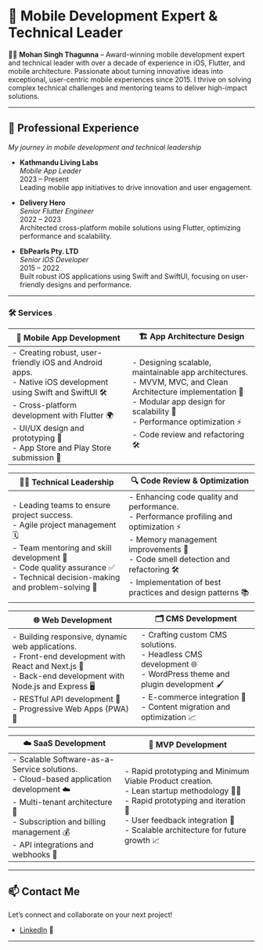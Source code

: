 # 🌟 Mobile Development Expert & Technical Leader

👨‍💻 **Mohan Singh Thagunna** – Award-winning mobile development expert and technical leader with over a decade of experience in iOS, Flutter, and mobile architecture. Passionate about turning innovative ideas into exceptional, user-centric mobile experiences since 2015. I thrive on solving complex technical challenges and mentoring teams to deliver high-impact solutions.

---

## 🚀 Professional Experience

*My journey in mobile development and technical leadership*

- **Kathmandu Living Labs**  
  *Mobile App Leader*  
  2023 – Present  
  Leading mobile app initiatives to drive innovation and user engagement.

- **Delivery Hero**  
  *Senior Flutter Engineer*  
  2022 – 2023  
  Architected cross-platform mobile solutions using Flutter, optimizing performance and scalability.

- **EbPearls Pty. LTD**  
  *Senior iOS Developer*  
  2015 – 2022  
  Built robust iOS applications using Swift and SwiftUI, focusing on user-friendly designs and performance.

---

### 🛠️ Services

|**📱 Mobile App Development**                                                                                          | **🏗️ App Architecture Design**                                                                                         |
|---------------------------------------------------------------------------------------------------|---------------------------------------------------------------------------------------------------|
|- Creating robust, user-friendly iOS and Android apps.<br>- Native iOS development using Swift and SwiftUI 🛠️<br>- Cross-platform development with Flutter 🌍<br>- UI/UX design and prototyping 🎨<br>- App Store and Play Store submission 📲 |- Designing scalable, maintainable app architectures.<br>- MVVM, MVC, and Clean Architecture implementation 🧩<br>- Modular app design for scalability 🔄<br>- Performance optimization ⚡<br>- Code review and refactoring 🛠️ |

|  **👨‍💼 Technical Leadership**                                                                                         | **🔍 Code Review & Optimization**                                                                                          |
|---------------------------------------------------------------------------------------------------|---------------------------------------------------------------------------------------------------|
|- Leading teams to ensure project success.<br>- Agile project management 🗓️<br>- Team mentoring and skill development 👥<br>- Code quality assurance ✅<br>- Technical decision-making and problem-solving 🧠 | - Enhancing code quality and performance.<br>- Performance profiling and optimization ⚡<br>- Memory management improvements 🧹<br>- Code smell detection and refactoring 🛠️<br>- Implementation of best practices and design patterns 📚 |

| **🌐 Web Development**                                                                                         | **🗂️ CMS Development**                                                                                        |
|---------------------------------------------------------------------------------------------------|---------------------------------------------------------------------------------------------------|
| - Building responsive, dynamic web applications.<br>- Front-end development with React and Next.js 🌟<br>- Back-end development with Node.js and Express 🖥️<br>- RESTful API development 🔗<br>- Progressive Web Apps (PWA) 📱 | - Crafting custom CMS solutions.<br>- Headless CMS development 🌐<br>- WordPress theme and plugin development 🖌️<br>- E-commerce integration 🛒<br>- Content migration and optimization 📈 |

| **☁️ SaaS Development**                                                                                          | **🚀 MVP Development**                                                                                         |
|---------------------------------------------------------------------------------------------------|---------------------------------------------------------------------------------------------------|
| - Scalable Software-as-a-Service solutions.<br>- Cloud-based application development ☁️<br>- Multi-tenant architecture 🏢<br>- Subscription and billing management 💰<br>- API integrations and webhooks 🔗 | - Rapid prototyping and Minimum Viable Product creation.<br>- Lean startup methodology 🏃‍♂️<br>- Rapid prototyping and iteration 🔄<br>- User feedback integration 📣<br>- Scalable architecture for future growth 📈 |

---

## 📫 Contact Me

Let’s connect and collaborate on your next project!  

- [LinkedIn](https://www.linkedin.com/in/mohansinghthagunna/) 🔗 

---

